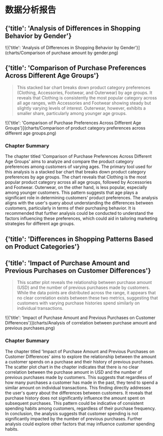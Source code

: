 # 数据分析报告


## {'title': 'Analysis of Differences in Shopping Behavior by Gender'}


![{'title': 'Analysis of Differences in Shopping Behavior by Gender'}](charts/Comparison of purchase amount by gender.png)


## {'title': 'Comparison of Purchase Preferences Across Different Age Groups'}


> This stacked bar chart breaks down product category preferences (Clothing, Accessories, Footwear, and Outerwear) by age groups. It reveals that Clothing is consistently the most popular category across all age ranges, with Accessories and Footwear showing steady but slightly varying levels of interest. Outerwear, however, exhibits a smaller share, particularly among younger age groups.


![{'title': 'Comparison of Purchase Preferences Across Different Age Groups'}](charts/Comparison of product category preferences across different age groups.png)


### Chapter Summary

The chapter titled 'Comparison of Purchase Preferences Across Different Age Groups' aims to analyze and compare the product category preferences among customers of varying ages. The primary tool used for this analysis is a stacked bar chart that breaks down product category preferences by age groups. The chart reveals that Clothing is the most popular product category across all age groups, followed by Accessories and Footwear. Outerwear, on the other hand, is less popular, especially among younger customers. This pattern suggests that age plays a significant role in determining customers' product preferences. The analysis aligns with the user's query about understanding the differences between customers, particularly in terms of their purchasing behavior. It is recommended that further analysis could be conducted to understand the factors influencing these preferences, which could aid in tailoring marketing strategies for different age groups.


## {'title': 'Differences in Shopping Patterns Based on Product Categories'}


## {'title': 'Impact of Purchase Amount and Previous Purchases on Customer Differences'}


> This scatter plot reveals the relationship between purchase amount (USD) and the number of previous purchases made by customers. While the data points are distributed across the range, it appears that no clear correlation exists between these two metrics, suggesting that customers with varying purchase histories spend similarly on individual transactions.


![{'title': 'Impact of Purchase Amount and Previous Purchases on Customer Differences'}](charts/Analysis of correlation between purchase amount and previous purchases.png)


### Chapter Summary

The chapter titled 'Impact of Purchase Amount and Previous Purchases on Customer Differences' aims to explore the relationship between the amount a customer spends on a purchase and their history of previous purchases. The scatter plot chart in the chapter indicates that there is no clear correlation between the purchase amount in USD and the number of previous purchases made by customers. This suggests that regardless of how many purchases a customer has made in the past, they tend to spend a similar amount on individual transactions. This finding directly addresses the user's query about the differences between customers. It reveals that purchase history does not significantly influence the amount spent on subsequent purchases. This pattern could be indicative of consistent spending habits among customers, regardless of their purchase frequency. In conclusion, the analysis suggests that customer spending is not significantly impacted by the number of previous purchases. Further analysis could explore other factors that may influence customer spending habits.
